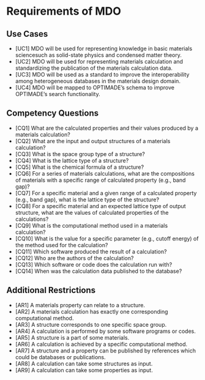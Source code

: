 # Requirements of MDO

## Use Cases

* [UC1] MDO will be used for representing knowledge in basic materials sciencesuch as solid-state physics and condensed matter theory.
* [UC2] MDO will be used for representing materials calculation and standardizing the publication of the materials calculation data.
* [UC3] MDO will be used as a standard to improve the interoperability among heterogeneous databases in the materials design domain.
* [UC4] MDO will be mapped to OPTIMADE’s schema to improve OPTIMADE’s search functionality.

## Competency Questions

* [CQ1] What are the calculated properties and their values produced by a materials calculation?
* [CQ2] What are the input and output structures of a materials calculation?
* [CQ3] What is the space group type of a structure?
* [CQ4] What is the lattice type of a structure?
* [CQ5] What is the chemical formula of a structure?
* [CQ6] For a series of materials calculations, what are the compositions of materials with a specific range of calculated property (e.g., band gap)?
* [CQ7] For a specific material and a given range of a calculated property (e.g., band gap), what is the lattice type of the structure?
* [CQ8] For a specific material and an expected lattice type of output structure, what are the values of calculated properties of the calculations?
* [CQ9] What is the computational method used in a materials calculation?
* [CQ10] What is the value for a specific parameter (e.g., cutoff energy) of the method used for the calculation?
* [CQ11] Which software produced the result of a calculation?
* [CQ12] Who are the authors of the calculation?
* [CQ13] Which software or code does the calculation run with?
* [CQ14] When was the calculation data published to the database?


## Additional Restrictions

* [AR1] A materials property can relate to a structure.
* [AR2] A materials calculation has exactly one corresponding computational method.
* [AR3] A structure corresponds to one specific space group.
* [AR4] A calculation is performed by some software programs or codes.
* [AR5] A structure is a part of some materials.
* [AR6] A calculation is achieved by a specific computational method.
* [AR7] A structure and a property can be published by references which could be databases or publications.
* [AR8] A calculation can take some structures as input.
* [AR9] A calculation can take some properties as input.
